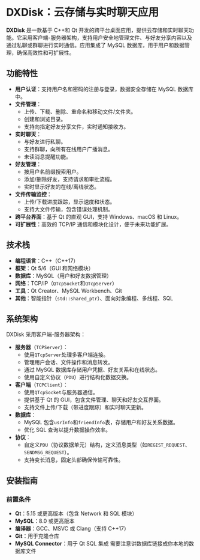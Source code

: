 # DXDisk：云存储与实时聊天应用

**DXDisk** 是一款基于 C++和 Qt 开发的跨平台桌面应用，提供云存储和实时聊天功能。它采用客户端-服务器架构，支持用户安全地管理文件、与好友分享内容以及通过私聊或群聊进行实时通信。应用集成了 MySQL 数据库，用于用户和数据管理，确保高效性和可扩展性。

## 功能特性

- **用户认证**：支持用户名和密码的注册与登录，数据安全存储在 MySQL 数据库中。
- **文件管理**：
  - 上传、下载、删除、重命名和移动文件/文件夹。
  - 创建和浏览目录。
  - 支持向指定好友分享文件，实时通知接收方。
- **实时聊天**：
  - 与好友进行私聊。
  - 支持群聊，向所有在线用户广播消息。
  - 未读消息提醒功能。
- **好友管理**：
  - 按用户名前缀搜索用户。
  - 添加/删除好友，支持请求和审批流程。
  - 实时显示好友的在线/离线状态。
- **文件传输监控**：
  - 上传/下载进度跟踪，显示速度和状态。
  - 支持大文件传输，包含错误处理机制。
- **跨平台界面**：基于 Qt 的直观 GUI，支持 Windows、macOS 和 Linux。
- **可扩展性**：高效的 TCP/IP 通信和模块化设计，便于未来功能扩展。

## 技术栈

- **编程语言**：C++（C++17）
- **框架**：Qt 5/6（GUI 和网络模块）
- **数据库**：MySQL（用户和好友数据管理）
- **网络**：TCP/IP（`QTcpSocket`和`QTcpServer`）
- **工具**：Qt Creator、MySQL Workbench、Git
- **其他**：智能指针（`std::shared_ptr`）、面向对象编程、多线程、SQL

## 系统架构

DXDisk 采用客户端-服务器架构：

- **服务器**（`TCPServer`）：
  - 使用`QTcpServer`处理多客户端连接。
  - 管理用户会话、文件操作和消息转发。
  - 通过 MySQL 数据库存储用户凭据、好友关系和在线状态。
  - 使用自定义协议（`PDU`）进行结构化数据交换。
- **客户端**（`TCPClient`）：
  - 使用`QTcpSocket`与服务器通信。
  - 提供基于 Qt 的 GUI，包含文件管理、聊天和好友交互界面。
  - 支持文件上传/下载（带进度跟踪）和实时聊天更新。
- **数据库**：
  - MySQL 包含`usrInfo`和`friendInfo`表，存储用户和好友关系数据。
  - 优化 SQL 查询以提升数据操作效率。
- **协议**：
  - 自定义`PDU`（协议数据单元）结构，定义消息类型（如`REGIST_REQUEST`、`SENDMSG_REQUEST`）。
  - 支持变长消息，固定头部确保传输可靠性。

## 安装指南

### 前置条件

- **Qt**：5.15 或更高版本（包含 Network 和 SQL 模块）
- **MySQL**：8.0 或更高版本
- **编译器**：GCC、MSVC 或 Clang（支持 C++17）
- **Git**：用于克隆仓库
- **MySQL Connector**：用于 Qt SQL 集成
  需要注意讲数据库链接成你本地的数据库文件

